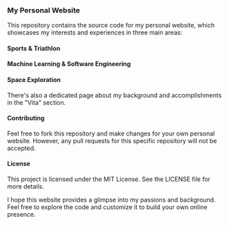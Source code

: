 ### My Personal Website
This repository contains the source code for my personal website, which showcases my interests and experiences in three main areas:

#### Sports & Triathlon
#### Machine Learning & Software Engineering
#### Space Exploration

There's also a dedicated page about my background and accomplishments in the "Vita" section.

#### Contributing
Feel free to fork this repository and make changes for your own personal website. However, any pull requests for this specific repository will not be accepted.

#### License
This project is licensed under the MIT License.  See the LICENSE file for more details.

I hope this website provides a glimpse into my passions and background. Feel free to explore the code and customize it to build your own online presence.
